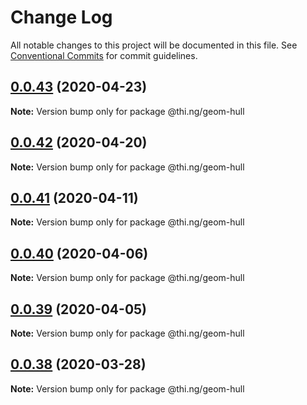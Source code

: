 # Change Log

All notable changes to this project will be documented in this file.
See [Conventional Commits](https://conventionalcommits.org) for commit guidelines.

## [0.0.43](https://github.com/thi-ng/umbrella/compare/@thi.ng/geom-hull@0.0.42...@thi.ng/geom-hull@0.0.43) (2020-04-23)

**Note:** Version bump only for package @thi.ng/geom-hull





## [0.0.42](https://github.com/thi-ng/umbrella/compare/@thi.ng/geom-hull@0.0.41...@thi.ng/geom-hull@0.0.42) (2020-04-20)

**Note:** Version bump only for package @thi.ng/geom-hull





## [0.0.41](https://github.com/thi-ng/umbrella/compare/@thi.ng/geom-hull@0.0.40...@thi.ng/geom-hull@0.0.41) (2020-04-11)

**Note:** Version bump only for package @thi.ng/geom-hull





## [0.0.40](https://github.com/thi-ng/umbrella/compare/@thi.ng/geom-hull@0.0.39...@thi.ng/geom-hull@0.0.40) (2020-04-06)

**Note:** Version bump only for package @thi.ng/geom-hull





## [0.0.39](https://github.com/thi-ng/umbrella/compare/@thi.ng/geom-hull@0.0.38...@thi.ng/geom-hull@0.0.39) (2020-04-05)

**Note:** Version bump only for package @thi.ng/geom-hull





## [0.0.38](https://github.com/thi-ng/umbrella/compare/@thi.ng/geom-hull@0.0.37...@thi.ng/geom-hull@0.0.38) (2020-03-28)

**Note:** Version bump only for package @thi.ng/geom-hull
